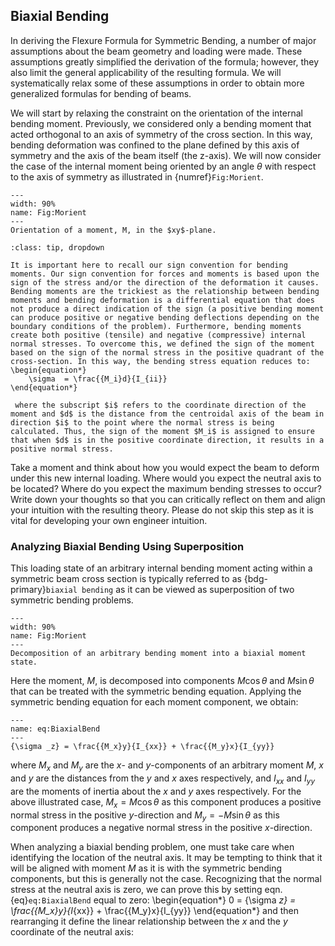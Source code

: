 ## Biaxial Bending 
In deriving the Flexure Formula for Symmetric Bending, a number of major assumptions about the beam geometry and loading were made. These assumptions greatly simplified the derivation of the formula; however, they also limit the general applicability of the resulting formula. We will systematically relax some of these assumptions in order to obtain more generalized formulas for bending of beams.

We will start by relaxing the constraint on the orientation of the internal bending moment. Previously, we considered only a bending moment that acted orthogonal to an axis of symmetry of the cross section. In this way, bending deformation was confined to the plane defined by this axis of symmetry and the axis of the beam itself (the z-axis). We will now consider the case of the internal moment being oriented by an angle $\theta$ with respect to the axis of symmetry as illustrated in {numref}`Fig:Morient`.
```{figure} ../figures/Biaxial_Bending.svg
---
width: 90%
name: Fig:Morient
---
Orientation of a moment, M, in the $xy$-plane.
```
```{admonition} Reminder of the sign convention for moments
:class: tip, dropdown

It is important here to recall our sign convention for bending moments. Our sign convention for forces and moments is based upon the sign of the stress and/or the direction of the deformation it causes. Bending moments are the trickiest as the relationship between bending moments and bending deformation is a differential equation that does not produce a direct indication of the sign (a positive bending moment can produce positive or negative bending deflections depending on the boundary conditions of the problem). Furthermore, bending moments create both positive (tensile) and negative (compressive) internal normal stresses. To overcome this, we defined the sign of the moment based on the sign of the normal stress in the positive quadrant of the cross-section. In this way, the bending stress equation reduces to:
\begin{equation*}        
    \sigma  = \frac{{M_i}d}{I_{ii}}
\end{equation*}
        
 where the subscript $i$ refers to the coordinate direction of the moment and $d$ is the distance from the centroidal axis of the beam in direction $i$ to the point where the normal stress is being calculated. Thus, the sign of the moment $M_i$ is assigned to ensure that when $d$ is in the positive coordinate direction, it results in a positive normal stress.
```

Take a moment and think about how you would expect the beam to deform under this new internal loading. Where would you expect the neutral axis to be located? Where do you expect the maximum bending stresses to occur? Write down your thoughts so that you can critically reflect on them and align your intuition with the resulting theory. Please do not skip this step as it is vital for developing your own engineer intuition.

### Analyzing Biaxial Bending Using Superposition
This loading state of an arbitrary internal bending moment acting within a symmetric beam cross section is typically referred to as {bdg-primary}`biaxial bending` as it can be viewed as superposition of two symmetric bending problems.  
```{figure} ../figures/Biaxial_Bending_decomp.svg
---
width: 90%
name: Fig:Morient
---
Decomposition of an arbitrary bending moment into a biaxial moment state.
```

Here the moment, $M$, is decomposed into components $M\cos\theta$ and $M\sin\theta$ that can be treated with the symmetric bending equation. Applying the symmetric bending equation for each moment component, we obtain:
```{math}
---
name: eq:BiaxialBend
---
{\sigma _z} = \frac{{M_x}y}{I_{xx}} + \frac{{M_y}x}{I_{yy}}
```
where $M_x$ and $M_y$ are the $x$- and $y$-components of an arbitrary moment $M$, $x$ and $y$ are the distances from the $y$ and $x$ axes respectively, and $I_{xx}$ and $I_{yy}$ are the moments of inertia about the $x$ and $y$ axes respectively. For the above illustrated case, $M_x = M\cos\theta$ as this component produces a positive normal stress in the positive $y$-direction and $M_y = -M\sin\theta$ as this component produces a negative normal stress in the positive $x$-direction.

When analyzing a biaxial bending problem, one must take care when identifying the location of the neutral axis. It may be tempting to think that it will be aligned with moment $M$ as it is with the symmetric bending components, but this is generally not the case. Recognizing that the normal stress at the neutral axis is zero, we can prove this by setting eqn. {eq}`eq:BiaxialBend` equal to zero:
\begin{equation*}
0 = {\sigma _z} = \frac{{M_x}y}{I_{xx}} + \frac{{M_y}x}{I_{yy}}
\end{equation*}
and then rearranging it define the linear relationship between the $x$ and the $y$ coordinate of the neutral axis: